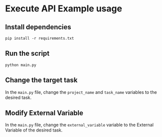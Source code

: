 # Execute API Example usage

## Install dependencies

```
pip install -r requirements.txt
```

## Run the script

```
python main.py
```

## Change the target task

In the `main.py` file, change the `project_name` and `task_name` variables to the desired task.

## Modify External Variable

In the `main.py` file, change the `external_variable` variable to the External Variable of the desired task.
